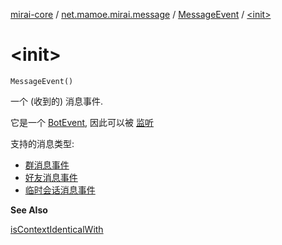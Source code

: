 [mirai-core](../../index.md) / [net.mamoe.mirai.message](../index.md) / [MessageEvent](index.md) / [&lt;init&gt;](./-init-.md)

# &lt;init&gt;

`MessageEvent()`

一个 (收到的) 消息事件.

它是一个 [BotEvent](../../net.mamoe.mirai.event.events/-bot-event/index.md), 因此可以被 [监听](#)

支持的消息类型:

* [群消息事件](../-group-message-event/index.md)
* [好友消息事件](../-friend-message-event/index.md)
* [临时会话消息事件](../-temp-message-event/index.md)

**See Also**

[isContextIdenticalWith](../is-context-identical-with.md)

